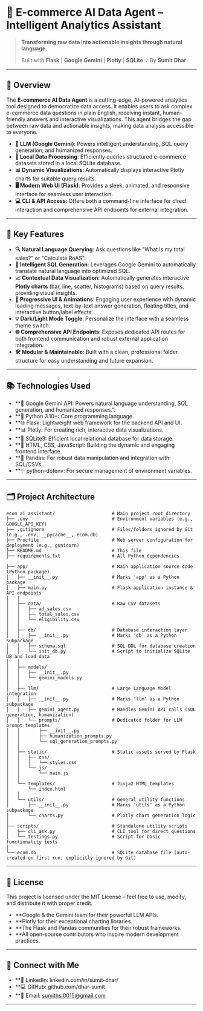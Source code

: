 # 🧠 E-commerce AI Data Agent – Intelligent Analytics Assistant

> **Transforming raw data into actionable insights through natural language.**
>
> Built with **Flask** | **Google Gemini** | **Plotly** | **SQLite**
> 💡 By **Sumit Dhar**

---

## 🚀 Overview

The **E-commerce AI Data Agent** is a cutting-edge, AI-powered analytics tool designed to democratize data access. It enables users to ask complex e-commerce data questions in plain English, receiving instant, human-friendly answers and interactive visualizations. This agent bridges the gap between raw data and actionable insights, making data analysis accessible to everyone.

-   **🧠 LLM (Google Gemini)**: Powers intelligent understanding, SQL query generation, and humanized responses.
-   **🧮 Local Data Processing**: Efficiently queries structured e-commerce datasets stored in a local SQLite database.
-   **📊 Dynamic Visualizations**: Automatically displays interactive Plotly charts for suitable query results.
-   **🖥️ Modern Web UI (Flask)**: Provides a sleek, animated, and responsive interface for seamless user interaction.
-   **💻 CLI & API Access**: Offers both a command-line interface for direct interaction and comprehensive API endpoints for external integration.

---

## 🌟 Key Features

-   **🔍 Natural Language Querying**: Ask questions like "What is my total sales?" or "Calculate RoAS".
-   **🤖 Intelligent SQL Generation**: Leverages Google Gemini to automatically translate natural language into optimized SQL.
-   **📈 Contextual Data Visualization**: Automatically generates interactive **Plotly charts** (bar, line, scatter, histograms) based on query results, providing visual insights.
-   **💬 Progressive UI & Animations**: Engaging user experience with dynamic loading messages, text-by-text answer generation, floating titles, and interactive button/label effects.
-   **💡 Dark/Light Mode Toggle**: Personalize the interface with a seamless theme switch.
-   **🌐 Comprehensive API Endpoints**: Exposes dedicated API routes for both frontend communication and robust external application integration.
-   **🛠️ Modular & Maintainable**: Built with a clean, professional folder structure for easy understanding and future expansion.

---

## 📚 Technologies Used

-   **🧠 Google Gemini API: Powers natural language understanding, SQL generation, and humanized responses.".
-   **🐍 Python 3.10+: Core programming language.
-   **🌐 Flask: Lightweight web framework for the backend API and UI.
-   **📊 Plotly: For creating rich, interactive data visualizations.
-   **🧮 SQLite3: Efficient local relational database for data storage.
-   **🎨 HTML, CSS, JavaScript: Building the dynamic and engaging frontend interface.
-   **🐼 Pandas: For robust data manipulation and integration with SQL/CSVs.
-   **✨ python-dotenv: For secure management of environment variables.
  
---

## 🗂️ Project Architecture

```text
ecom_ai_assistant/                     # Main project root directory
├── .env                               # Environment variables (e.g., GOOGLE_API_KEY)
├── .gitignore                         # Files/folders ignored by Git (e.g., .env, __pycache__, ecom.db)
├── Procfile                           # Web server configuration for deployment (e.g., gunicorn)
├── README.md                          # This file
├── requirements.txt                   # All Python dependencies

├── app/                               # Main application source code (Python package)
│   ├── __init__.py                    # Marks 'app' as a Python package
│   ├── main.py                        # Flask application instance & API endpoints
│   │
│   ├── data/                          # Raw CSV datasets
│   │   ├── ad_sales.csv
│   │   ├── total_sales.csv
│   │   └── eligibility.csv
│   │
│   ├── db/                            # Database interaction layer
│   │   ├── __init__.py                # Marks 'db' as a Python subpackage
│   │   ├── schema.sql                 # SQL DDL for database creation
│   │   └── init_db.py                 # Script to initialize SQLite DB and load data
│   │
│   ├── models/                            
│   │   ├── __init__.py                
│   │   └── gemini_models.py                               
│   │
│   ├── llm/                           # Large Language Model integration
│   │   ├── __init__.py                # Marks 'llm' as a Python subpackage
│   │   ├── gemini_agent.py            # Handles Gemini API calls (SQL generation, humanization)
│   │   └── prompts/                   # Dedicated folder for LLM prompt templates
│   │       ├── __init__.py
│   │       ├── humanization_prompts.py
│   │       └── sql_generation_prompts.py
│   │
│   ├── static/                        # Static assets served by Flask
│   │   ├── css/
│   │   │   └── styles.css
│   │   └── js/
│   │       └── main.js
│   │
│   └── templates/                     # Jinja2 HTML templates
│       └── index.html
│   │
│   └── utils/                         # General utility functions
│       ├── __init__.py                # Marks 'utils' as a Python subpackage
│       └── charts.py                  # Plotly chart generation logic
│
├── scripts/                           # Standalone utility scripts
│   ├── cli_ask.py                     # CLI tool for direct questions
│   └── testings.py                    # Script for basic functionality tests
│
└── ecom.db                            # SQLite database file (auto-created on first run, explicitly ignored by Git)
```

---

## 📄 License

This project is licensed under the MIT License – feel free to use, modify, and distribute it with proper credit.

-   **Google & the Gemini team for their powerful LLM APIs.
-   **Plotly for their exceptional charting libraries.
-   **The Flask and Pandas communities for their robust frameworks.
-   **All open-source contributors who inspire modern development practices.

---

## 🤝 Connect with Me

-   **🔗 LinkedIn: linkedin.com/in/sumit-dhar/
-   **💻 GitHub: github.com/dhar-sumit
-   **📧 Email: sumiths.0015@gmail.com

---
